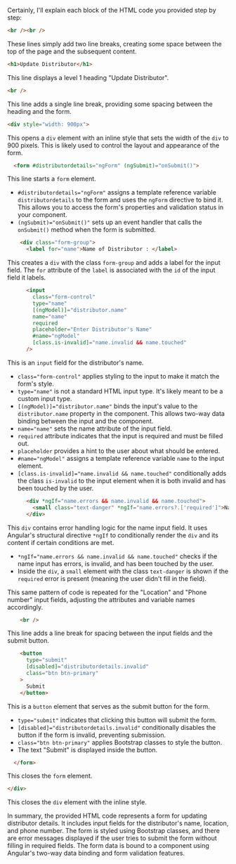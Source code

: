 Certainly, I'll explain each block of the HTML code you provided step by step:

```html
<br /><br />
```

These lines simply add two line breaks, creating some space between the top of the page and the subsequent content.

```html
<h1>Update Distributor</h1>
```

This line displays a level 1 heading "Update Distributor".

```html
<br />
```

This line adds a single line break, providing some spacing between the heading and the form.

```html
<div style="width: 900px">
```

This opens a `div` element with an inline style that sets the width of the `div` to 900 pixels. This is likely used to control the layout and appearance of the form.

```html
  <form #distributordetails="ngForm" (ngSubmit)="onSubmit()">
```

This line starts a `form` element.

- `#distributordetails="ngForm"` assigns a template reference variable `distributordetails` to the form and uses the `ngForm` directive to bind it. This allows you to access the form's properties and validation status in your component.
- `(ngSubmit)="onSubmit()"` sets up an event handler that calls the `onSubmit()` method when the form is submitted.

```html
    <div class="form-group">
      <label for="name">Name of Distributor : </label>
```

This creates a `div` with the class `form-group` and adds a label for the input field. The `for` attribute of the `label` is associated with the `id` of the input field it labels.

```html
      <input
        class="form-control"
        type="name"
        [(ngModel)]="distributor.name"
        name="name"
        required
        placeholder="Enter Distributor's Name"
        #name="ngModel"
        [class.is-invalid]="name.invalid && name.touched"
      />
```

This is an `input` field for the distributor's name.

- `class="form-control"` applies styling to the input to make it match the form's style.
- `type="name"` is not a standard HTML input type. It's likely meant to be a custom input type.
- `[(ngModel)]="distributor.name"` binds the input's value to the `distributor.name` property in the component. This allows two-way data binding between the input and the component.
- `name="name"` sets the name attribute of the input field.
- `required` attribute indicates that the input is required and must be filled out.
- `placeholder` provides a hint to the user about what should be entered.
- `#name="ngModel"` assigns a template reference variable `name` to the input element.
- `[class.is-invalid]="name.invalid && name.touched"` conditionally adds the class `is-invalid` to the input element when it is both invalid and has been touched by the user.

```html
      <div *ngIf="name.errors && name.invalid && name.touched">
        <small class="text-danger" *ngIf="name.errors?.['required']">Name is required field</small>
      </div>
```

This `div` contains error handling logic for the name input field. It uses Angular's structural directive `*ngIf` to conditionally render the `div` and its content if certain conditions are met.

- `*ngIf="name.errors && name.invalid && name.touched"` checks if the name input has errors, is invalid, and has been touched by the user.
- Inside the `div`, a `small` element with the class `text-danger` is shown if the `required` error is present (meaning the user didn't fill in the field).

This same pattern of code is repeated for the "Location" and "Phone number" input fields, adjusting the attributes and variable names accordingly.

```html
    <br />
```

This line adds a line break for spacing between the input fields and the submit button.

```html
    <button
      type="submit"
      [disabled]="distributordetails.invalid"
      class="btn btn-primary"
    >
      Submit
    </button>
```

This is a `button` element that serves as the submit button for the form.

- `type="submit"` indicates that clicking this button will submit the form.
- `[disabled]="distributordetails.invalid"` conditionally disables the button if the form is invalid, preventing submission.
- `class="btn btn-primary"` applies Bootstrap classes to style the button.
- The text "Submit" is displayed inside the button.

```html
  </form>
```

This closes the `form` element.

```html
</div>
```

This closes the `div` element with the inline style.

In summary, the provided HTML code represents a form for updating distributor details. It includes input fields for the distributor's name, location, and phone number. The form is styled using Bootstrap classes, and there are error messages displayed if the user tries to submit the form without filling in required fields. The form data is bound to a component using Angular's two-way data binding and form validation features.
